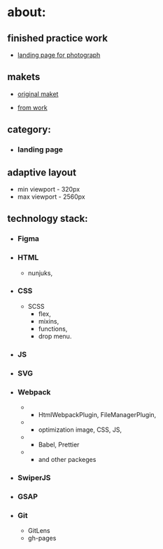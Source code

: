 # about:

## finished practice work

- [landing page for photograph](https://axi0man.github.io/photolanding/)

## makets

- [original maket](<https://www.figma.com/https://www.figma.com/file/YDIRkpoWNkCgmHWcTJAq7v/MELANISH?type=design&node-id=1-2&mode=design&t=W0stFVcGdHeApIG4-0>)

- [from work](https://www.figma.com/file/1elifx3EJRJg9tjxpjyoBs/fotograff?type=design&node-id=0-1&mode=design&t=m1eZjaFHiRjtayln-0)

## category:

- ### landing page

## adaptive layout

- min viewport - 320px
- max viewport - 2560px

## technology stack:

- ### Figma
- ### HTML
  - nunjuks,
- ### CSS
  - SCSS
    - flex,
    - mixins,
    - functions,
    - drop menu.
- ### JS
- ### SVG
- ### Webpack
  - - HtmlWebpackPlugin, FileManagerPlugin,
  - - optimization image, CSS, JS,
  - - Babel, Prettier
  - - and other packeges
- ### SwiperJS
- ### GSAP
- ### Git
  - GitLens
  - gh-pages
